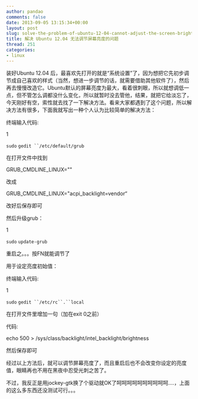 ```yaml
---
author: pandao
comments: false
date: 2013-09-05 13:15:34+00:00
layout: post
slug: solve-the-problem-of-ubuntu-12-04-cannot-adjust-the-screen-brightness
title: 解决 Ubuntu 12.04 无法调节屏幕亮度的问题
thread: 251
categories:
- linux
---
```


装好Ubuntu 12.04 后，最喜欢先打开的就是“系统设置”了，因为想把它先初步调节成自己喜欢的样式（当然，想进一步调节的话，就需要借助其他软件了），然后再去慢慢改造它。Ubuntu默认的屏幕亮度为最大，看着很刺眼，所以就想调低一点，但不管怎么调都没什么变化，所以就暂时没去管他，结果，就把它给淡忘了，今天刚好有空，索性就去找了一下解决方法。看来大家都遇到了这个问题，所以解决方法有很多，下面我就写出一种个人认为比较简单的解决方法：



终端输入代码:

















1









`sudo` `gedit ``/etc/default/grub`














在打开文件中找到

GRUB_CMDLINE_LINUX=""

改成

GRUB_CMDLINE_LINUX="acpi_backlight=vendor“

改好后保存即可



然后升级grub：

















1









`sudo` `update-grub`














重启之。。。按FN就能调节了



用于设定亮度初始值：

终端输入代码:

















1









`sudo` `gedit ``/etc/rc``.``local`














在打开文件里增加一句（加在exit 0之前）

代码:

echo 500 > /sys/class/backlight/intel_backlight/brightness

然后保存即可



经过以上方法后，就可以调节屏幕亮度了，而且重启后也不会改变你设定的亮度值，眼睛再也不用在黑夜中忍受光刺之苦了。

不过，我反正是用jockey-gtk换了个驱动就OK了呵呵呵呵呵呵呵呵呵呵....，上面的这么多东西还没测试可行。。。
